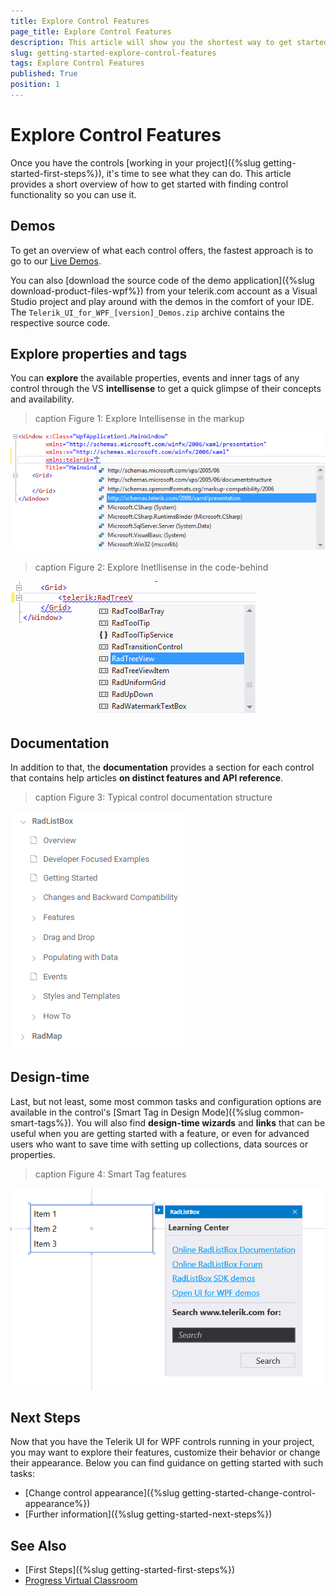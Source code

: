 ```yaml
---
title: Explore Control Features
page_title: Explore Control Features
description: This article will show you the shortest way to get started with Telerik UI for {{ site.framework name }} control features.
slug: getting-started-explore-control-features
tags: Explore Control Features
published: True
position: 1
---
```


# Explore Control Features

Once you have the controls [working in your project]({%slug getting-started-first-steps%}), it's time to see what they can do. This article provides a short overview of how to get started with finding control functionality so you can use it.

## Demos

To get an overview of what each control offers, the fastest approach is to go to our [Live Demos](http://demos.telerik.com/wpf).

You can also [download the source code of the demo application]({%slug download-product-files-wpf%}) from your telerik.com account as a Visual Studio project and play around with the demos in the comfort of your IDE. The `Telerik_UI_for_WPF_[version]_Demos.zip` archive contains the respective source code.

## Explore properties and tags

You can **explore** the available properties, events and inner tags of any control through the VS **intellisense** to get a quick glimpse of their concepts and availability.

>caption Figure 1: Explore Intellisense in the markup

![Explore Intellisense in the markup](adding-telerik-ui-to-an-application/images/installation-adding-application-using-intellisense-vs-wpf-0.png "Explore Intellisense in the markup")

>caption Figure 2: Explore Inetllisense in the code-behind

![Explore Intellisense in the code-behind](adding-telerik-ui-to-an-application/images/installation-adding-application-using-intellisense-vs-wpf-2.png "Explore Inetllisense in the code-behind")

## Documentation

In addition to that, the **documentation** provides a section for each control that contains help articles **on distinct features and API reference**.

>caption Figure 3: Typical control documentation structure

![Typical control documentation structure](images/typical-control-docs-structure.png "Typical control documentation structure")

## Design-time

Last, but not least, some most common tasks and configuration options are available in the control's [Smart Tag in Design Mode]({%slug common-smart-tags%}). You will also find **design-time wizards** and **links** that can be useful when you are getting started with a feature, or even for advanced users who want to save time with setting up collections, data sources or properties.

>caption Figure 4: Smart Tag features

![Smart Tag features](images/smart-tag-features.png "Smart Tag features")

## Next Steps

Now that you have the Telerik UI for WPF controls running in your project, you may want to explore their features, customize their behavior or change their appearance. Below you can find guidance on getting started with such tasks:

* [Change control appearance]({%slug getting-started-change-control-appearance%})
* [Further information]({%slug getting-started-next-steps%})

## See Also

* [First Steps]({%slug getting-started-first-steps%})
* [Progress Virtual Classroom](https://www.telerik.com/account/support/virtual-classroom)
